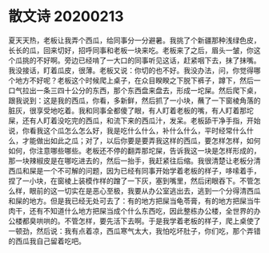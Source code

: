 # 散文诗 20200213

夏天天热，老板让我弄个西瓜，给同事分一分避暑。我挑了个新疆那种浅绿色皮，长长的瓜，回来切好，招呼同事和老板一块来吃。老板来了之后，眉头一皱，你这个瓜挑的不好啊。旁边已经啃了一大口的同事听见这话，赶紧咽下去，抹了抹嘴。我没接话，盯着瓜皮，很薄。老板又说：你切的也不好。我没办法，问，你觉得哪个地方不好呢？老板这个时候爬上桌子，在众目睽睽之下脱下裤子，蹲下，然后一口气拉出一条三四十公分的东西，那个东西盘来盘去，形成一坨屎。然后爬下桌，跟我说到：这是我的西瓜，你看，多新鲜，然后抓了一小块，蘸了一下窗棱角落的脏灰，很享受地吃着。我和同事全都傻了眼，有人盯着老板的嘴，有人盯着那坨屎，还有人盯着没吃完的西瓜，和流下来的西瓜汁，发呆。老板舔干净手指，开始说，你看我这个瓜怎么怎么好，我是吃什么什么，补什么什么，平时经常什么什么，才能做出如此之瓜；对了，以后你要是要弄我这样的西瓜，要怎样怎样，如何如何，你注意哪些哪些。老板还不停的翻弄那坨屎，告诉我这一块是怎样形成的，那一块辣椒皮是在哪吃进去的，然后一抬手，我赶紧往后缩。我很清楚让老板分清西瓜和屎是一个不可解的问题，因为已经有同事开始学着老板的样子，哆嗦着手，捏了一小块，在窗棱上装模作样的蹭了一下灰，塞到嘴里，然后闭眼吞下。不管怎么样，眼前的这一切实在是恶心至极，我要从办公室逃出去，逃到一个分得清西瓜和屎的地方。但是我已经无处可去了：有的地方把屎当龟苓膏，有的地方把屎当牛肉干，还有不知道什么地方把屎当成个什么东西吃，因此整栋办公楼，全世界的办公楼都臭哄哄的。不管怎样，要先活下去啊。于是我学着老板的样子，爬上桌使了一顿劲，然后说：我有点着凉，西瓜寒气太大，我怕吃坏肚子，你们吃，那个弄错的西瓜我自己留着吃吧。
